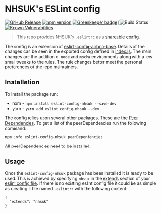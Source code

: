 # NHSUK's ESLint config

[![GitHub Release](https://img.shields.io/github/release/nhsuk/eslint-config-nhsuk.svg)](https://github.com/nhsuk/eslint-config-nhsuk/releases/latest/)
[![npm version](https://badge.fury.io/js/eslint-config-nhsuk.svg)](https://badge.fury.io/js/eslint-config-nhsuk)
[![Greenkeeper badge](https://badges.greenkeeper.io/nhsuk/eslint-config-nhsuk.svg)](https://greenkeeper.io/)
[![Build Status](https://github.com/nhsuk/eslint-config-nhsuk/workflows/CI/badge.svg)
[![Known Vulnerabilities](https://snyk.io/test/github/nhsuk/eslint-config-nhsuk/badge.svg?targetFile=package.json)](https://snyk.io/test/github/nhsuk/eslint-config-nhsuk?targetFile=package.json)

> This repo provides NHSUK's `.eslintrc` as a [shareable config](http://eslint.org/docs/developer-guide/shareable-configs).

The config is an extension of
[eslint-config-airbnb-base](https://www.npmjs.com/package/eslint-config-airbnb-base).
Details of the changes can be seen in the exported config defined in
[index.js](index.js). The main changes are the addition of `node` and `mocha`
environments along with a few small tweaks to the rules. The rule changes
better meet the personal preferences of the repo maintainers.

## Installation

To install the package run:

* npm - `npm install eslint-config-nhsuk --save-dev`
* yarn - `yarn add eslint-config-nhsuk --dev`

The config relies upon several other packages. These are the
[Peer Dependencies](https://nodejs.org/en/blog/npm/peer-dependencies/).
To get a list of the peerDependencies run the following command:

```
npm info eslint-config-nhsuk peerDependencies
```

All peerDependencies need to be installed.

## Usage

Once the `eslint-config-nhsuk` package has been installed it is ready to be
used. This is achieved by specifying `nhsuk` in the
[extends](http://eslint.org/docs/user-guide/configuring#extending-configuration-files)
section of your
[eslint config file](http://eslint.org/docs/user-guide/configuring#using-configuration-files).
If there is no existing eslint config file it could be as simple as creating a
file named `.eslintrc` with the following content:

```
{
  "extends": "nhsuk"
}
```

